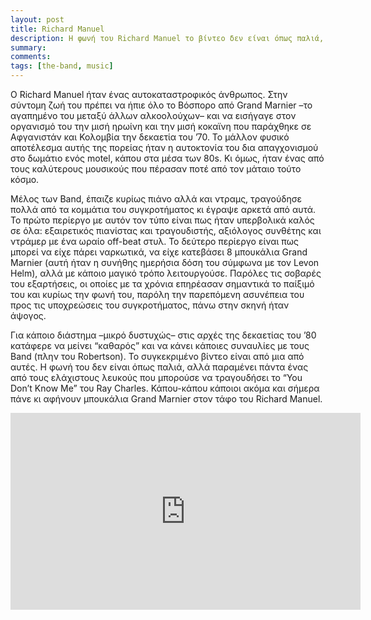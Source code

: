 ```yaml
---
layout: post
title: Richard Manuel
description: Η φωνή του Richard Manuel το βίντεο δεν είναι όπως παλιά, αλλά παραμένει πάντα ένας από τους ελάχιστους λευκούς που μπορούσε να τραγουδήσει το “You Don’t Know Me” του Ray Charles.
summary: 
comments: 
tags: [the-band, music]
---
```


O Richard Manuel ήταν ένας αυτοκαταστροφικός άνθρωπος. Στην σύντομη ζωή του πρέπει να ήπιε όλο το Βόσπορο από Grand Marnier –το αγαπημένο του μεταξύ άλλων αλκοολούχων– και να εισήγαγε στον οργανισμό του την μισή ηρωίνη και την μισή κοκαϊνη που παράχθηκε σε Αφγανιστάν και Κολομβία την δεκαετία του ’70. Το μάλλον φυσικό αποτέλεσμα αυτής της πορείας ήταν η αυτοκτονία του δια απαγχονισμού στο δωμάτιο ενός motel, κάπου στα μέσα των 80s. Κι όμως, ήταν ένας από τους καλύτερους μουσικούς που πέρασαν ποτέ από τον μάταιο τούτο κόσμο.

Μέλος των Band, έπαιζε κυρίως πιάνο αλλά και ντραμς, τραγούδησε πολλά από τα κομμάτια του συγκροτήματος κι έγραψε αρκετά από αυτά. Το πρώτο περίεργο με αυτόν τον τύπο είναι πως ήταν υπερβολικά καλός σε όλα: εξαιρετικός πιανίστας και τραγουδιστής, αξιόλογος συνθέτης και ντράμερ με ένα ωραίο off-beat στυλ. Το δεύτερο περίεργο είναι πως μπορεί να είχε πάρει ναρκωτικά, να είχε κατεβάσει 8 μπουκάλια Grand Marnier (αυτή ήταν η συνήθης ημερήσια δόση του σύμφωνα με τον Levon Helm), αλλά με κάποιο μαγικό τρόπο λειτουργούσε. Παρόλες τις σοβαρές του εξαρτήσεις, οι οποίες με τα χρόνια επηρέασαν σημαντικά το παίξιμό του και κυρίως την φωνή του, παρόλη την παρεπόμενη ασυνέπεια του προς τις υποχρεώσεις του συγκροτήματος, πάνω στην σκηνή ήταν άψογος.

Για κάποιο διάστημα –μικρό δυστυχώς– στις αρχές της δεκαετίας του ’80 κατάφερε να μείνει “καθαρός” και να κάνει κάποιες συναυλίες με τους Band (πλην του Robertson). Το συγκεκριμένο βίντεο είναι από μια από αυτές. Η φωνή του δεν είναι όπως παλιά, αλλά παραμένει πάντα ένας από τους ελάχιστους λευκούς που μπορούσε να τραγουδήσει το “You Don’t Know Me” του Ray Charles. Κάπου-κάπου κάποιοι ακόμα και σήμερα πάνε κι αφήνουν μπουκάλια Grand Marnier στον τάφο του Richard Manuel.

<div class="youtube-embed-container">
	<iframe width="560" height="315" src="https://www.youtube.com/embed/kGrucjh971k" title="YouTube video player" frameborder="0" allow="accelerometer; autoplay; clipboard-write; encrypted-media; gyroscope; picture-in-picture" allowfullscreen></iframe>
</div>